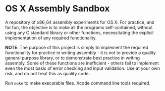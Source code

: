 OS X Assembly Sandbox
=====================

A repository of x86_64 assembly experiments for OS X. For practice, and
for fun, the objective is to make all the programs self-contained, without
using any C standard library or other functions, necessitating the explicit
implementation of any required functionality.

**NOTE**: The purpose of this project is simply to implement the required
functionality for practice in writing assembly - it is not to provide a
quality general purpose library, or to demonstrate best practice in writing
assembly. Some of these functions are inefficient - others fail to implement
even the most basic of error checking and input validation. Use at your
own risk, and do not treat this as quality code.

Run `make` to make executable files. Xcode command line tools required.
